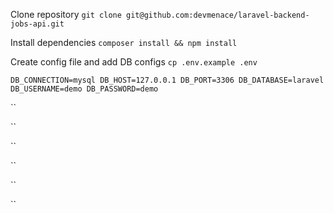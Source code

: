 Clone repository
``
git clone git@github.com:devmenace/laravel-backend-jobs-api.git
``

Install dependencies
``
composer install && npm install
``

Create config file and add DB configs
``
cp .env.example .env
``

``
DB_CONNECTION=mysql
DB_HOST=127.0.0.1
DB_PORT=3306
DB_DATABASE=laravel
DB_USERNAME=demo
DB_PASSWORD=demo
``

``

``

``

``

``

``
